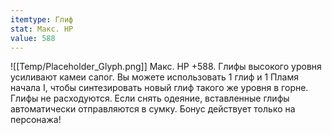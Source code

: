 ```yaml
---
itemtype: Глиф
stat: Макс. HP 
value: 588
---
```

![[Temp/Placeholder_Glyph.png]]
Макс. HP +588. Глифы высокого уровня усиливают камеи сапог. Вы можете использовать 1 глиф и 1 Пламя начала I, чтобы синтезировать новый глиф такого же уровня в горне. Глифы не расходуются. Если снять одеяние, вставленные глифы автоматически отправляются в сумку. Бонус действует только на персонажа!
